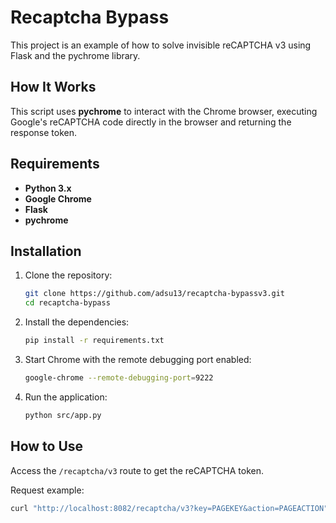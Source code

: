 # Recaptcha Bypass

This project is an example of how to solve invisible reCAPTCHA v3 using Flask and the pychrome library.

## How It Works

This script uses **pychrome** to interact with the Chrome browser, executing Google's reCAPTCHA code directly in the browser and returning the response token.

## Requirements

- **Python 3.x**
- **Google Chrome**
- **Flask**
- **pychrome**

## Installation

1. Clone the repository:
    ```bash
    git clone https://github.com/adsu13/recaptcha-bypassv3.git
    cd recaptcha-bypass
    ```

2. Install the dependencies:
    ```bash
    pip install -r requirements.txt
    ```

3. Start Chrome with the remote debugging port enabled:
    ```bash
    google-chrome --remote-debugging-port=9222
    ```

4. Run the application:
    ```bash
    python src/app.py
    ```

## How to Use

Access the `/recaptcha/v3` route to get the reCAPTCHA token.

Request example:
```bash
curl "http://localhost:8082/recaptcha/v3?key=PAGEKEY&action=PAGEACTION"